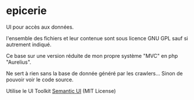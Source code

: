 # epicerie
UI pour accès aux données.

l'ensemble des fichiers et leur contenue sont sous licence GNU GPL sauf si autrement indiqué.

Ce base sur une version réduite de mon propre système "MVC" en php "Aurelius".

Ne sert à rien sans la base de donnée généré par les crawlers... Sinon de pouvoir voir le code source.

Utilise le UI Toolkit [Semantic UI](http://semantic-ui.com/) (MIT License)
